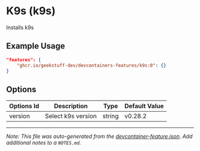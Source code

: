 
# K9s (k9s)

Installs k9s

## Example Usage

```json
"features": {
    "ghcr.io/geekstuff-dev/devcontainers-features/k9s:0": {}
}
```

## Options

| Options Id | Description | Type | Default Value |
|-----|-----|-----|-----|
| version | Select k9s version | string | v0.28.2 |



---

_Note: This file was auto-generated from the [devcontainer-feature.json](https://github.com/geekstuff-dev/devcontainers-features/blob/main/src/k9s/devcontainer-feature.json).  Add additional notes to a `NOTES.md`._
